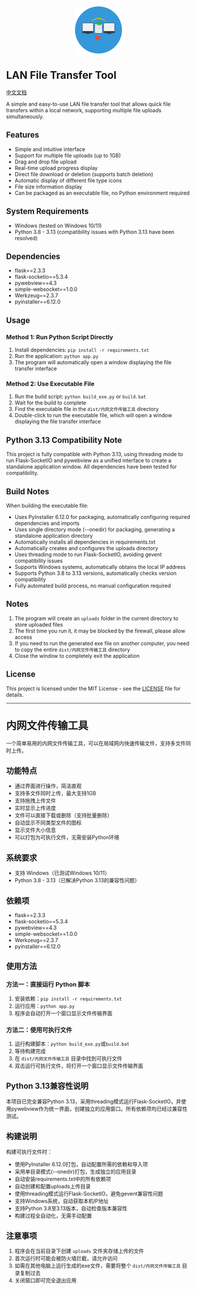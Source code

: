 <p align="center">
  <img src="static/app_icon.svg" alt="LAN File Transfer Tool Logo" width="128" height="128">
</p>

# LAN File Transfer Tool

[中文文档](#内网文件传输工具)

A simple and easy-to-use LAN file transfer tool that allows quick file transfers within a local network, supporting multiple file uploads simultaneously.

## Features

- Simple and intuitive interface
- Support for multiple file uploads (up to 1GB)
- Drag and drop file upload
- Real-time upload progress display
- Direct file download or deletion (supports batch deletion)
- Automatic display of different file type icons
- File size information display
- Can be packaged as an executable file, no Python environment required

## System Requirements

- Windows (tested on Windows 10/11)
- Python 3.8 - 3.13 (compatibility issues with Python 3.13 have been resolved)

## Dependencies

- flask==2.3.3
- flask-socketio==5.3.4
- pywebview==4.3
- simple-websocket==1.0.0
- Werkzeug==2.3.7
- pyinstaller==6.12.0

## Usage

### Method 1: Run Python Script Directly

1. Install dependencies: `pip install -r requirements.txt`
2. Run the application: `python app.py`
3. The program will automatically open a window displaying the file transfer interface

### Method 2: Use Executable File

1. Run the build script: `python build_exe.py` or `build.bat`
2. Wait for the build to complete
3. Find the executable file in the `dist/内网文件传输工具` directory
4. Double-click to run the executable file, which will open a window displaying the file transfer interface

## Python 3.13 Compatibility Note

This project is fully compatible with Python 3.13, using threading mode to run Flask-SocketIO and pywebview as a unified interface to create a standalone application window. All dependencies have been tested for compatibility.

## Build Notes

When building the executable file:
- Uses PyInstaller 6.12.0 for packaging, automatically configuring required dependencies and imports
- Uses single directory mode (--onedir) for packaging, generating a standalone application directory
- Automatically installs all dependencies in requirements.txt
- Automatically creates and configures the uploads directory
- Uses threading mode to run Flask-SocketIO, avoiding gevent compatibility issues
- Supports Windows systems, automatically obtains the local IP address
- Supports Python 3.8 to 3.13 versions, automatically checks version compatibility
- Fully automated build process, no manual configuration required

## Notes

1. The program will create an `uploads` folder in the current directory to store uploaded files
2. The first time you run it, it may be blocked by the firewall, please allow access
3. If you need to run the generated exe file on another computer, you need to copy the entire `dist/内网文件传输工具` directory
4. Close the window to completely exit the application

## License

This project is licensed under the MIT License - see the [LICENSE](LICENSE) file for details.

---

# 内网文件传输工具

一个简单易用的内网文件传输工具，可以在局域网内快速传输文件，支持多文件同时上传。

## 功能特点

- 通过界面进行操作，简洁直观
- 支持多文件同时上传，最大支持1GB
- 支持拖拽上传文件
- 实时显示上传进度
- 文件可以直接下载或删除（支持批量删除）
- 自动显示不同类型文件的图标
- 显示文件大小信息
- 可以打包为可执行文件，无需安装Python环境

## 系统要求

- 支持 Windows（已测试Windows 10/11）
- Python 3.8 - 3.13（已解决Python 3.13的兼容性问题）

## 依赖项

- flask==2.3.3
- flask-socketio==5.3.4
- pywebview==4.3
- simple-websocket==1.0.0
- Werkzeug==2.3.7
- pyinstaller==6.12.0

## 使用方法

### 方法一：直接运行 Python 脚本

1. 安装依赖：`pip install -r requirements.txt`
2. 运行应用：`python app.py`
3. 程序会自动打开一个窗口显示文件传输界面

### 方法二：使用可执行文件

1. 运行构建脚本：`python build_exe.py`或`build.bat`
2. 等待构建完成
3. 在 `dist/内网文件传输工具` 目录中找到可执行文件
4. 双击运行可执行文件，将打开一个窗口显示文件传输界面

## Python 3.13兼容性说明

本项目已完全兼容Python 3.13，采用threading模式运行Flask-SocketIO，并使用pywebview作为统一界面，创建独立的应用窗口。所有依赖项均已经过兼容性测试。

## 构建说明

构建可执行文件时：
- 使用PyInstaller 6.12.0打包，自动配置所需的依赖和导入项
- 采用单目录模式(--onedir)打包，生成独立的应用目录
- 自动安装requirements.txt中的所有依赖项
- 自动创建和配置uploads上传目录
- 使用threading模式运行Flask-SocketIO，避免gevent兼容性问题
- 支持Windows系统，自动获取本机IP地址
- 支持Python 3.8至3.13版本，自动检查版本兼容性
- 构建过程全自动化，无需手动配置

## 注意事项

1. 程序会在当前目录下创建 `uploads` 文件夹存储上传的文件
2. 首次运行时可能会被防火墙拦截，请允许访问
3. 如需在其他电脑上运行生成的exe文件，需要将整个 `dist/内网文件传输工具` 目录复制过去
4. 关闭窗口即可完全退出应用